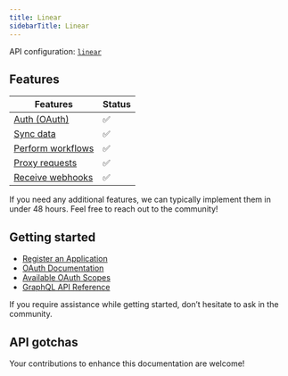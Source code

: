 ```yaml
---
title: Linear
sidebarTitle: Linear
---
```


API configuration: [`linear`](https://terapi.dev/providers.yaml)

## Features

| Features | Status |
| - | - |
| [Auth (OAuth)](/integrate/guides/authorize-an-api) | ✅ |
| [Sync data](/integrate/guides/sync-data-from-an-api) | ✅ |
| [Perform workflows](/integrate/guides/perform-workflows-with-an-api) | ✅ |
| [Proxy requests](/integrate/guides/proxy-requests-to-an-api) | ✅ |
| [Receive webhooks](/integrate/guides/receive-webhooks-from-an-api) | ✅ |

If you need any additional features, we can typically implement them in under 48 hours. Feel free to reach out to the community!

## Getting started

-   [Register an Application](https://developers.linear.app/docs/oauth/authentication#1.-create-an-oauth2-application-in-linear)
-   [OAuth Documentation](https://developers.linear.app/docs/oauth/authentication)
-   [Available OAuth Scopes](https://developers.linear.app/docs/oauth/authentication#:~:text=Expected%20response%20type-,scope,-(required)%20Comma%20separated)
-   [GraphQL API Reference](https://developers.linear.app/docs/graphql/working-with-the-graphql-api)

If you require assistance while getting started, don’t hesitate to ask in the community.

## API gotchas

Your contributions to enhance this documentation are welcome!
